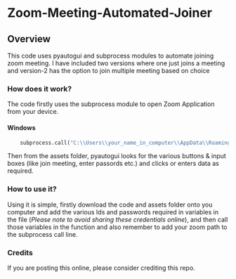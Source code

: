 # Zoom-Meeting-Automated-Joiner

## Overview
This code uses pyautogui and subprocess modules to automate joining zoom meeting. I have included two versions where one just joins a meeting and version-2 has the option to join multiple meeting based on choice

### How does it work?
The code firstly uses the subprocess module to open Zoom Application from your device.

#### **Windows**
```python
    subprocess.call("C:\\Users\\your_name_in_computer\\AppData\\Roaming\\Zoom\\bin\\Zoom.exe") # Where Zoom is normally located
```

Then from the assets folder, pyautogui looks for the various buttons & input boxes (like join meeting, enter passords etc.) and clicks or enters data as required.

### How to use it?
Using it is simple, firstly download the code and assets folder onto you computer and add the various Ids and passwords required in variables in the file (*Please note to avoid sharing these credentials online*), and then call those variables in the function and also remember to add your zoom path to the subprocess call line.

### Credits
If you are posting this online, please consider crediting this repo.
